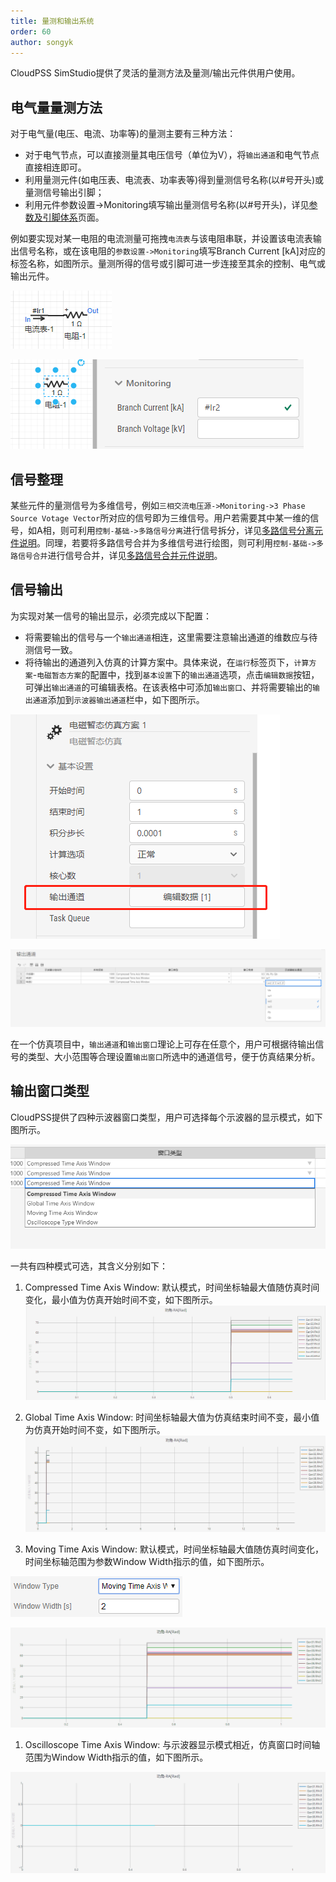 ```yaml
---
title: 量测和输出系统
order: 60
author: songyk
---
```


CloudPSS SimStudio提供了灵活的量测方法及量测/输出元件供用户使用。

## 电气量量测方法

对于电气量(电压、电流、功率等)的量测主要有三种方法：
+ 对于电气节点，可以直接测量其电压信号（单位为V），将`输出通道`和电气节点直接相连即可。
+ 利用量测元件(如电压表、电流表、功率表等)得到量测信号名称(以#号开头)或量测信号输出引脚；
+ 利用元件参数设置->Monitoring填写输出量测信号名称(以#号开头)，详见[参数及引脚体系](../ParameterSystem/index.md)页面。

例如要实现对某一电阻的电流测量可拖拽`电流表`与该电阻串联，并设置该电流表输出信号名称，或在该电阻的`参数设置->Monitoring`填写Branch Current [kA]对应的标签名称，如图所示。量测所得的信号或引脚可进一步连接至其余的控制、电气或输出元件。

![采用电流表测量电流](./L1.png "电流测量")

![采用内部量输出得到电流测量信号](./L2.png "电流测量1")

## 信号整理

某些元件的量测信号为多维信号，例如`三相交流电压源->Monitoring->3 Phase Source Votage Vector`所对应的信号即为三维信号。用户若需要其中某一维的信号，如A相，则可利用`控制-基础->多路信号分离`进行信号拆分，详见[多路信号分离元件说明](../../../components/comp_PSS/comp_PSSControl/BasicComp/DeMerge.md)。同理，若要将多路信号合并为多维信号进行绘图，则可利用`控制-基础->多路信号合并`进行信号合并，详见[多路信号合并元件说明](../../../components/comp_PSS/comp_PSSControl/BasicComp/Merge.md)。

## 信号输出

为实现对某一信号的输出显示，必须完成以下配置：
+ 将需要输出的信号与一个`输出通道`相连，这里需要注意输出通道的维数应与待测信号一致。
+ 将待输出的通道列入仿真的计算方案中。具体来说，在`运行`标签页下，`计算方案`-`电磁暂态方案`的配置中，找到`基本设置`下的`输出通道`选项，点击`编辑数据`按钮，可弹出`输出通道`的可编辑表格。在该表格中可添加`输出窗口`、并将需要输出的`输出通道`添加到`示波器输出通道`栏中，如下图所示。

![电磁暂态方案中的输出通道设置](./Out1.png "示波器1")

![示波器输出通道选择](./Out2.png "示波器2")

在一个仿真项目中，`输出通道`和`输出窗口`理论上可存在任意个，用户可根据待输出信号的类型、大小范围等合理设置`输出窗口`所选中的通道信号，便于仿真结果分析。

## 输出窗口类型

CloudPSS提供了四种示波器窗口类型，用户可选择每个示波器的显示模式，如下图所示。

![示波器显示模式选择](./示波器模式选择.png "示波器模式选择")

一共有四种模式可选，其含义分别如下：
1. Compressed Time Axis Window: 默认模式，时间坐标轴最大值随仿真时间变化，最小值为仿真开始时间不变，如下图所示。
![Compressed Time Axis Window模式演示](./输出1号-1.gif "输出1号")

2. Global Time Axis Window: 时间坐标轴最大值为仿真结束时间不变，最小值为仿真开始时间不变，如下图所示。
![Global Time Axis Window模式演示](./输出2号-1.gif "输出2号")

3. Moving Time Axis Window: 默认模式，时间坐标轴最大值随仿真时间变化，时间坐标轴范围为参数Window Width指示的值，如下图所示。

![Moving Time Axis Window示波器参数](./Moving.png "Moving")

![Moving Time Axis Window模式演示](./输出3号-1.gif "输出3号")

1. Oscilloscope Time Axis Window: 与示波器显示模式相近，仿真窗口时间轴范围为Window Width指示的值，如下图所示。

![Oscilloscope Time Axis Window模式演示](./输出4号-1.gif "输出4号")

[^_^]:
    ## 结果下载，待实现的功能！

    仿真运行结束后（需手动点击`结束`按钮），可在弹出的波形展示界面中选择`数据下载`，即可选择相应的数据通道进行下载。
    

    ![波形展示界面](./datadownload.png "波形展示")

    ![数据下载界面](./datadownloaddialog.png "数据下载")

    ::: tip
    只有**保存后**的算例项目才可进行数据下载。
    :::

    下载的数据为经过压缩存储的数据格式。可通过以下MatLab代码进行解析。解析后每个通道的数据存储在结构体`Ch_X`中（`X`为序号，`Ch_X.Name`为通道名称，`Ch_X.Data`为通道数据。）

    ::: tip
    若解析代码报错，请重新下载最新的代码进行尝试。
    :::

    ```matlab 将数据导入 MatLab /features/./CloudPSSDataImport.m CloudPSSDataImport.m
    clear;
    clc;

    [fname,pname]=uigetfile('*.*','open');
    filename = strcat(pname,fname);

    fid = fopen(filename,'r','n','utf-8');
    config = fgetl(fid);
    data = fscanf(fid,'%f');
    fclose(fid);


    textcell = regexp(config,'<[|]>','split');

    starttime = textcell{1};
    tempcell = regexp(starttime, '=', 'split');
    Tstart = str2double(tempcell{2});

    endtime = textcell{2};
    tempcell = regexp(endtime, '=', 'split');
    Tend = str2double(tempcell{2});

    ChannelNo = length(textcell) - 2;

    dataloc = 1;
    for ptr = 1: ChannelNo
        loc = ptr + 2;
        temp = textcell{loc};
        tempcell = regexp(temp, '=', 'split');
        ChannelName{ptr} = tempcell{1};
        tempNum= regexp(tempcell{2}, ',', 'split');
        ChannelSpTime(ptr) = str2double(tempNum{1});
        ChannelPointNum(ptr) = str2double(tempNum{2});
        %generate Channel
        ChNo = sprintf('Ch_%d',ptr);
        Channel{ptr} = ChNo;
        %generate Channel Name
        eval(sprintf('%s.Name = ChannelName{ptr};',ChNo));
        %initialize Channel Data
        eval(sprintf('%s.Data = zeros(ChannelPointNum(ptr),2);',ChNo));
        %generate Timeline
        deltaT = 1/ChannelSpTime(ptr);
        timeline = (Tstart + deltaT):deltaT:(Tstart + deltaT*ChannelPointNum(ptr));
        timeline = timeline.';
        eval(sprintf('%s.Data(:,1)= timeline;',ChNo));
        eval(sprintf('%s.Data(:,2)= data(dataloc:(dataloc-1)+ChannelPointNum(ptr));',ChNo));
        
        %%
        dataloc = dataloc + ChannelPointNum(ptr);
    end


    disp('导入完成!');

    for ptr = 1: ChannelNo
        fprintf('Ch_%d -> %s\n',ptr,ChannelName{ptr});
    end

    clear Channel ChannelNo ChannelPointNum ChannelSpTime ChNo config data dataloc deltaT endtime fid filename fname loc pname ptr starttime temp tempcell tempNum Tend textcell timeline Tstart ans
    ```













